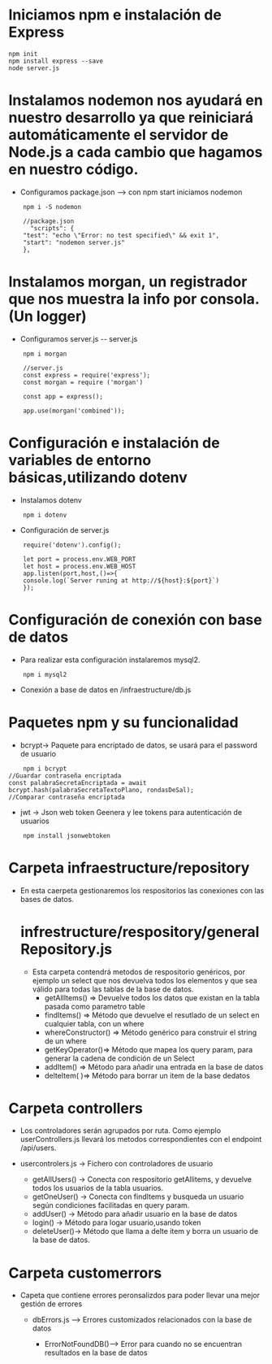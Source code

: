 # Iniciamos npm e instalación de Express

```
npm init
npm install express --save
node server.js
```

# Instalamos nodemon nos ayudará en nuestro desarrollo ya que reiniciará automáticamente el servidor de Node.js a cada cambio que hagamos en nuestro código.
* Configuramos package.json -->  con npm start iniciamos nodemon
```
    npm i -S nodemon
```

    
```
    //package.json
      "scripts": {
    "test": "echo \"Error: no test specified\" && exit 1",
    "start": "nodemon server.js"
    },
```

# Instalamos morgan, un registrador que nos muestra la info por consola. (Un logger)
* Configuramos server.js  -- server.js 
```
    npm i morgan
```
 

```
    //server.js
    const express = require('express');
    const morgan = require ('morgan')

    const app = express();

    app.use(morgan('combined'));
```
# Configuración e instalación de variables de entorno básicas,utilizando dotenv
* Instalamos dotenv
```
    npm i dotenv 
```
* Configuración de server.js
```
    require('dotenv').config();
```
```
    let port = process.env.WEB_PORT
    let host = process.env.WEB_HOST
    app.listen(port,host,()=>{
    console.log(`Server runing at http://${host}:${port}`)
    }); 
```

# Configuración de conexión con base de datos
*  Para realizar esta configuración instalaremos mysql2.
```
    npm i mysql2
```
* Conexión a base de datos en /infraestructure/db.js

# Paquetes npm y su funcionalidad
* bcrypt-> Paquete para encriptado de datos, se usará para el password de usuario
```
    npm i bcrypt
//Guardar contraseña encriptada
const palabraSecretaEncriptada = await bcrypt.hash(palabraSecretaTextoPlano, rondasDeSal);
//Comparar contraseña encriptada
```
* jwt -> Json web token Geenera y lee tokens para autenticación de usuarios
```
    npm install jsonwebtoken
```

# Carpeta infraestructure/repository
* En esta caerpeta gestionaremos los respositorios las conexiones con las bases de datos.

    # infrestructure/respository/generalRepository.js
    * Esta carpeta contendrá metodos de respositorio genéricos, por ejemplo un select que nos devuelva todos los elementos y que sea válido para todas las tablas de la base de datos.
        * getAllItems() => Devuelve todos los datos que existan en la tabla pasada como parametro table
        * findItems() => Método que devuelve el resutlado de un select en cualquier tabla, con un where
        * whereConstructor() => Método genérico para construir el string de un where
        * getKeyOperator()=> Método que mapea los query param, para generar la cadena de condición de un Select
        * addItem() => Método para añadir una entrada en la base de datos
        * delteItem( )=> Método para borrar un item de la base dedatos


# Carpeta controllers
* Los controladores serán agrupados por ruta. Como ejemplo userControllers.js llevará los metodos correspondientes con el endpoint /api/users.

* usercontrolers.js -> Fichero con controladores de usuario
    * getAllUsers() -> Conecta con respositorio getAllitems, y devuelve todos los usuarios de la tabla usuarios.
    * getOneUser() ->  Conecta con findItems y busqueda un usuario según condiciones facilitadas en query param.
    * addUser() -> Método para añadir usuario en la base de datos
    * login() -> Método para logar usuario,usando token
    * deleteUser()-> Método que llama a delte item y borra un usuario de la base de datos.

# Carpeta customerrors
* Capeta que contiene errores peronsalizdos para poder llevar una mejor gestión de errores 

    * dbErrors.js --> Errores customizados relacionados con la base de datos

        * ErrorNotFoundDB()--> Error para cuando no se encuentran resultados en la base de datos



